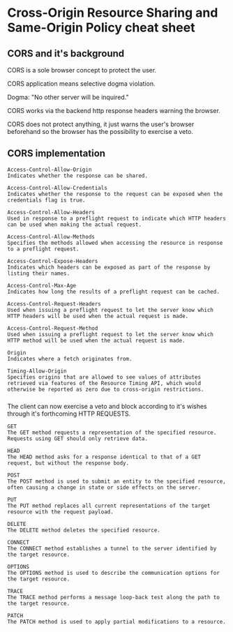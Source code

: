 # Cross-Origin Resource Sharing and Same-Origin Policy cheat sheet 

## CORS and it's background

CORS is a sole browser concept to protect the user.  

CORS application means selective dogma violation.  

Dogma: "No other server will be inquired."  

CORS works via the backend http response headers warning the browser.  

CORS does not protect anything, it just warns the user's browser beforehand so the browser has the possibility to exercise a veto.  

## CORS implementation

```console
Access-Control-Allow-Origin
Indicates whether the response can be shared.

Access-Control-Allow-Credentials
Indicates whether the response to the request can be exposed when the credentials flag is true.

Access-Control-Allow-Headers
Used in response to a preflight request to indicate which HTTP headers can be used when making the actual request.

Access-Control-Allow-Methods
Specifies the methods allowed when accessing the resource in response to a preflight request.

Access-Control-Expose-Headers
Indicates which headers can be exposed as part of the response by listing their names.

Access-Control-Max-Age
Indicates how long the results of a preflight request can be cached.

Access-Control-Request-Headers
Used when issuing a preflight request to let the server know which HTTP headers will be used when the actual request is made.

Access-Control-Request-Method
Used when issuing a preflight request to let the server know which HTTP method will be used when the actual request is made.

Origin
Indicates where a fetch originates from.

Timing-Allow-Origin
Specifies origins that are allowed to see values of attributes retrieved via features of the Resource Timing API, which would otherwise be reported as zero due to cross-origin restrictions.
```
### 

The client can now exercise a veto and block according to it's wishes through it's forthcoming HTTP REQUESTS.
```console
GET
The GET method requests a representation of the specified resource. Requests using GET should only retrieve data.

HEAD
The HEAD method asks for a response identical to that of a GET request, but without the response body.

POST
The POST method is used to submit an entity to the specified resource, often causing a change in state or side effects on the server.

PUT
The PUT method replaces all current representations of the target resource with the request payload.

DELETE
The DELETE method deletes the specified resource.

CONNECT
The CONNECT method establishes a tunnel to the server identified by the target resource.

OPTIONS
The OPTIONS method is used to describe the communication options for the target resource.

TRACE
The TRACE method performs a message loop-back test along the path to the target resource.

PATCH
The PATCH method is used to apply partial modifications to a resource.


